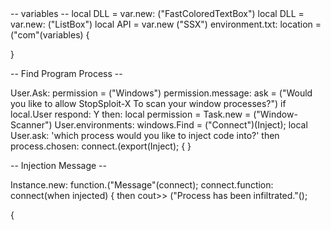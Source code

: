 <!doctype C#>
<head>
</body>
-- variables -- 
local DLL = var.new: ("FastColoredTextBox")
local DLL = var.new: ("ListBox")
local API = var.new ("SSX")
environment.txt: location = ("com"(variables) {

}

-- Find Program Process -- 

User.Ask: permission = ("Windows")
permission.message: ask = ("Would you like to allow StopSploit-X To scan your window processes?")
if local.User respond: Y then:
local permission = Task.new = ("Window-Scanner")
  User.environments: windows.Find = ("Connect")(Inject);
    local User.ask: 'which process would you like to inject code into?'
then process.chosen: connect.(export(Inject); {
}

-- Injection Message -- 

Instance.new: function.("Message"(connect);
  connect.function: connect(when injected) {
then cout>> ("Process has been infiltrated."();

{
